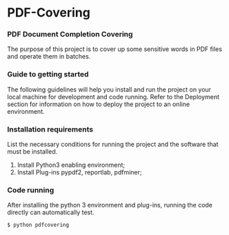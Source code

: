 # PDF-Covering
### PDF Document Completion Covering

The purpose of this project is to cover up some sensitive words in PDF files and operate them in batches.



### Guide to getting started

The following guidelines will help you install and run the project on your local machine for development and code running. Refer to the Deployment section for information on how to deploy the project to an online environment.

### Installation requirements

List the necessary conditions for running the project and the software that must be installed.
1. Install Python3 enabling environment;
2. Install Plug-ins pypdf2, reportlab, pdfminer;

###  Code running

After installing the python 3 environment and plug-ins, running the code directly can automatically test.
```
$ python pdfcovering
```
